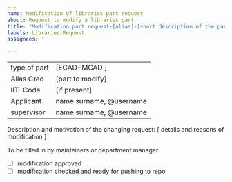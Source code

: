```yaml
---
name: Modification of libraries part request
about: Request to modify a libraries part
title: "Modification part request-[alias]-[short description of the part]"
labels: Libraries-Request
assignees: ''

---
```


|               |                         |
|:--------------|:------------------------|
| type of part  | [ECAD-MCAD ]            |
| Alias Creo    | [part to modify]        |
| IIT-Code      | [if present]            |
| Applicant     | name surname, @username |
| supervisor    | name surname, @username |



Description and motivation of the changing request:
[ details and reasons of modification ]

To be filled in by mainteiners or department manager
* [ ] modification approved
* [ ] modification checked and ready for pushing to repo
